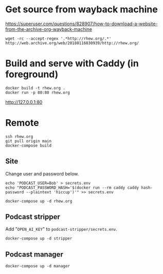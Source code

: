 # Get source from wayback machine

https://superuser.com/questions/828907/how-to-download-a-website-from-the-archive-org-wayback-machine

```
wget -rc --accept-regex '.*http://rhew.org/.*' http://web.archive.org/web/20180116030939/http://rhew.org/
```

# Build and serve with Caddy (in foreground)

```
docker build -t rhew.org .
docker run -p 80:80 rhew.org
```

http://127.0.0.1:80

# Remote

```
ssh rhew.org
git pull origin main
docker-compose build
```

## Site

Change user and password below.

```
echo 'PODCAST_USER=Bob' > secrets.env
echo "PODCAST_PASSWORD_HASH='$(docker run --rm caddy caddy hash-password --plaintext 'hiccup')'" >> secrets.env

docker-compose up -d rhew.org
```

## Podcast stripper

Add "`OPEN_AI_KEY`" to `podcast-stripper/secrets.env`.

```
docker-compose up -d stripper
```

## Podcast manager

```
docker-compose up -d manager
```
